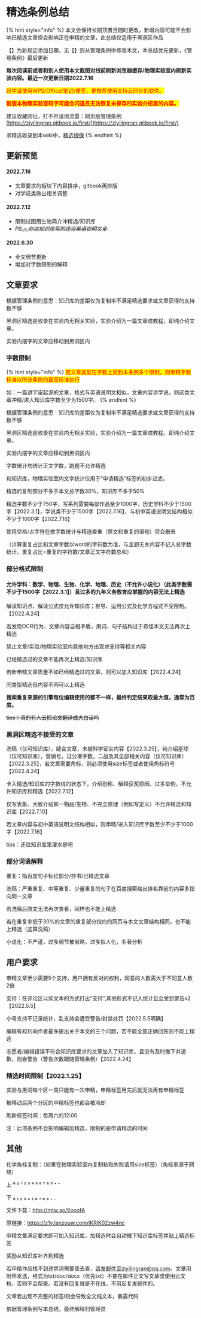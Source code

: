 # 精选条例总结

{% hint style="info" %}
本文会保持长期顶置且随时更改，新增内容可能不会影响已精选文章但会影响正在申精的文章，此总结仅适用于黑洞区作品

【】为新规定添加日期，无【】则从管理条例中修改本文，本总结优先更新，《管理条例》最后更新

**每次阅读前或者和别人使用本文截图对线前刷新浏览器缓存/物理实验室内刷新实验内容。最近一次更新日期2022.7.16**

<mark style="color:red;">码字请使用WPS/Office/笔记/便签，更推荐使用支持云同步的软件。</mark>

<mark style="color:red;">**新版本物理实验室码字可能会闪退且无法恢复未保存的实验介绍里的内容。**</mark>

建议收藏网址，打不开请用流量：网页版管理条例[https://ziyilingran.gitbook.io/first/](https://ziyilingran.gitbook.io/first/)

求精选收录到本wiki中，[精选镜像](group-1/page-1.md)
{% endhint %}

## 更新预览

#### 2022.7.16

* 文章要求的板块下内容排序，gitbook再排版
* 对学说类做出相关调整

#### **2022.7.12**

* 限制试图用生物简介冲精选/知识库
* ~~_PS__**:**__你这知识库写的还没英语说明文全_~~

#### **2022.6.30**

* 全文细节更新
* 增加对字数限制的解释

## 文章要求

根据管理条例的意思：知识库的差距仅为复制率不满足精选要求或文章获得的支持数不够

黑洞区精选是收录在实验内无相关实验，实验介绍为一篇文章或教程，即纯介绍文章。

实验内摆字的文章应移动到黑洞区内

### 字数限制

{% hint style="info" %}
<mark style="color:red;">若文章类型在字数上受到本条例多个限制，则申精字数标准以所涉条例的最高标准执行</mark>

如：一篇讲宇宙起源的文章，格式与英语说明文相似，文章内容讲学说，则这类文章冲精/进入知识库字数至少为1500字。
{% endhint %}

根据管理条例的意思：知识库的差距仅为复制率不满足精选要求或文章获得的支持数不够

黑洞区精选是收录在实验内无相关实验，实验介绍为一篇文章或教程，即纯介绍文章。

实验内摆字的文章应移动到黑洞区内

字数统计均统计正文字数，跑题不允许精选

和知识库，物理实验室内文字统计仅用于“申请精选”标签的初步过滤。

精选的复制部分不多于本文总字数30%，知识库不多于50%

精选字数不少于750字，写系列需要每部作品至少1000字，历史学科不少于1500字【2022.3.1】，学说类不少于1500字【2022.7.16】，与初中英语说明文结构相似不少于1000字【2022.7.16】

使用空格/占字符在做字数统计与精选查重（原文和重复的语句）将会删去

（计算重复占比和文章字数以word的字符数为准，与主题无关内容不记入总字数统计。重复占比=重复的字符数/文章正文字符数总和）



### 部分格式限制

#### 允许学科：数学、物理、生物、化学、地理、历史（不允许小说化）（此类字数需不少于1500字【2022.3.1】）且过多的九年义务教育应掌握的内容无法上精选

解读知识点、解读公式仅允许知识库；推导、运用公式及化学方程式不受限制。【2022.4.24】



若发现OCR行为、文章内容自相矛盾，用词、句子结构过于奇怪本文无法再次上精选

禁止文章/实验/物理实验室内其他地方出现求支持等相关内容

已经精选过的文章不能再次上精选/知识库

若新申精文章质量不如已经精选过的文章，则可以加入知识库【2022.4.24】

同类型精选但内容不同可以上精选

**搜索重复来源的引擎每位编辑使用的都不一样，最终判定结果取最大值，通常为百度。**

~~tips：真的有人去把论文翻译成大白话吗~~

### 黑洞区精选不接受的文章

洗稿（仅可知识库），缝合文章，未被科学证实内容【2022.3.25】，纯介绍星球（仅可知识库），营销号，过分凑字数，二战及其全部相关内容（仅可知识库）【2022.3.25】，若文章需要角标，则必须使用size标签或者使用角标符号【2022.4.24】

卡入精选/知识库的字数线的状态下，介绍别称、解释获奖原因、过多举例，不允许知识库和精选【2022.7.12】

仅写表象、大致介绍某一物品/生物、不完全原理（例如写定义）不允许精选和知识库【2022.7.10】

若文章内容与初中英语说明文结构相似，则申精/进入知识库字数至少不少于1000字【2022.7.16】

tips：还往知识库里灌水是吧

### 部分词语解释

重复：指百度句子标红部分/抄书/已精选文章

洗稿：严重重复、中等重复、少量重复的句子在百度搜索给出排名靠前的内容多指向同一文章

若洗稿后原文无法再次查看，同样也不能上精选

若在重复率低于30%的文章的重复部分指向的网页与本文文章结构相同，也不能上精选（这算洗稿）

小说化：不严谨，过多细节被省略，过多拟人化，名著分析

## 用户要求

申精文章至少需要5个支持，用户拥有反对的权利，同意的人数需大于不同意人数2倍

支持：在评论区以纯文本的方式打出“支持”,其他形式不记入统计且会受到警告x2【2022.5.5】

小号支持不记录统计，乱支持会遭受警告/封禁处罚【2022.5.5明确】

编辑有权利向作者最多提出关于本文的三个问题，若不能全部正确回答则不能上精选

志愿者/编辑错误不符合知识库要求的文章加入了知识库，且没有及时撤下并道歉，则会警告（警告次数跟随管理条例）【2022.4.24】

### 精选时间限制【2022.1.25】

实验与黑洞每个区一周只能有一次申精，申精标签用完后就无法再有申精标签

被移动后两个分区的申精标签也都会被冷却

刷新标签时间：每周六的12:00

注：此项条例不会影响编辑加精选，限制的是申请精选的时间

## 其他

化学角标复制：（如果在物理实验室内复制粘贴失败请用size标签）（角标来源于网络）

上 ⁰ º ¹ ² ³ ⁴ ⁵ ⁶ ⁷ ⁸ ⁹ ⁺ ⁻

下 ₀ ₁ ₂ ₃ ₄ ₅ ₆ ₇ ₈ ₉ ₊ ₋

文件下载：http://mtw.so/6ooofA

原链接：https://z1y.lanzouw.com/iKRiK02zw4nc

申精文章满足要求即可加入知识库，加精选时会自动撤下知识库标签并贴上精选标签

奖励从知识库补齐到精选

若申精作品找不到违禁词需要我去查，请发邮件至ziyilingran@qq.com。文章用附件发送，格式为txt/doc/docx（优先txt）不要在邮件正文写文章或使用云文档，否则不会帮查。若没有回复就是不在线，不用反复发邮件的。

文章若出现不完整的标签l则会导致全文纯文本，暴露代码

依据管理条例写本总结，最终解释归管理员
